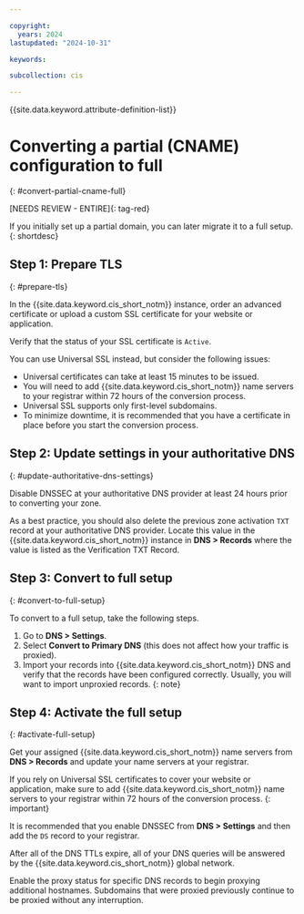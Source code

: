 ```yaml
---

copyright:
  years: 2024
lastupdated: "2024-10-31"

keywords:

subcollection: cis

---
```


{{site.data.keyword.attribute-definition-list}}

# Converting a partial (CNAME) configuration to full
{: #convert-partial-cname-full}

[NEEDS REVIEW - ENTIRE]{: tag-red}

If you initially set up a partial domain, you can later migrate it to a full setup.
{: shortdesc}

## Step 1: Prepare TLS
{: #prepare-tls}

In the {{site.data.keyword.cis_short_notm}} instance, order an advanced certificate or upload a custom SSL certificate for your website or application.

Verify that the status of your SSL certificate is `Active`.

You can use Universal SSL instead, but consider the following issues:

* Universal certificates can take at least 15 minutes to be issued.
* You will need to add {{site.data.keyword.cis_short_notm}} name servers to your registrar within 72 hours of the conversion process.
* Universal SSL supports only first-level subdomains.
* To minimize downtime, it is recommended that you have a certificate in place before you start the conversion process.

## Step 2: Update settings in your authoritative DNS
{: #update-authoritative-dns-settings}

Disable DNSSEC at your authoritative DNS provider at least 24 hours prior to converting your zone.

As a best practice, you should also delete the previous zone activation `TXT` record at your authoritative DNS provider. Locate this value in the {{site.data.keyword.cis_short_notm}} instance in **DNS > Records** where the value is listed as the Verification TXT Record.

## Step 3: Convert to full setup
{: #convert-to-full-setup}

To convert to a full setup, take the following steps.

1. Go to **DNS > Settings**.
1. Select **Convert to Primary DNS** (this does not affect how your traffic is proxied).
1. Import your records into {{site.data.keyword.cis_short_notm}} DNS and verify that the records have been configured correctly.
    Usually, you will want to import unproxied records.
    {: note}

## Step 4: Activate the full setup
{: #activate-full-setup}

Get your assigned {{site.data.keyword.cis_short_notm}} name servers from **DNS > Records** and update your name servers at your registrar.

If you rely on Universal SSL certificates to cover your website or application, make sure to add {{site.data.keyword.cis_short_notm}} name servers to your registrar within 72 hours of the conversion process.
{: important}

It is recommended that you enable DNSSEC from **DNS > Settings** and then add the `DS` record to your registrar.

After all of the DNS TTLs expire, all of your DNS queries will be answered by the {{site.data.keyword.cis_short_notm}} global network.

Enable the proxy status for specific DNS records to begin proxying additional hostnames. Subdomains that were proxied previously continue to be proxied without any interruption.
